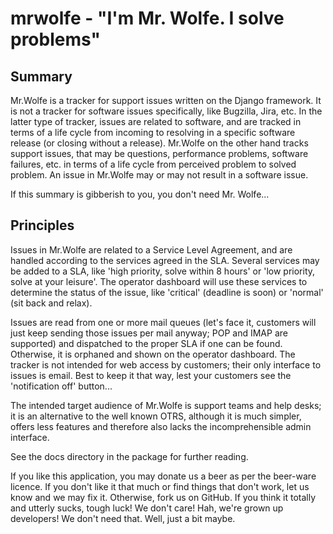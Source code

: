mrwolfe - "I'm Mr. Wolfe. I solve problems"
===========================================

Summary
-------
Mr.Wolfe is a tracker for support issues written on the Django
framework. It is not a tracker for software issues specifically, like
Bugzilla, Jira, etc. In the latter type of tracker, issues are related
to software, and are tracked in terms of a life cycle from incoming to
resolving in a specific software release (or closing without a
release). Mr.Wolfe on the other hand tracks support issues, that may
be questions, performance problems, software failures, etc. in terms
of a life cycle from perceived problem to solved problem. An issue in
Mr.Wolfe may or may not result in a software issue.

If this summary is gibberish to you, you don't need Mr. Wolfe...

Principles
----------
Issues in Mr.Wolfe are related to a Service Level Agreement, and are
handled according to the services agreed in the SLA. Several services
may be added to a SLA, like 'high priority, solve within 8 hours' or
'low priority, solve at your leisure'. The operator dashboard will use
these services to determine the status of the issue, like 'critical'
(deadline is soon) or 'normal' (sit back and relax).

Issues are read from one or more mail queues (let's face it, customers
will just keep sending those issues per mail anyway; POP and IMAP are
supported) and dispatched to the proper SLA if one can be
found. Otherwise, it is orphaned and shown on the operator dashboard.
The tracker is not intended for web access by customers; their only
interface to issues is email. Best to keep it that way, lest your
customers see the 'notification off' button...

The intended target audience of Mr.Wolfe is support teams and help
desks; it is an alternative to the well known OTRS, although it is
much simpler, offers less features and therefore also lacks the
incomprehensible admin interface.

See the docs directory in the package for further reading.

If you like this application, you may donate us a beer as per the
beer-ware licence. If you don't like it that much or find things that
don't work, let us know and we may fix it. Otherwise, fork us on
GitHub. If you think it totally and utterly sucks, tough luck! We
don't care! Hah, we're grown up developers! We don't need that. Well,
just a bit maybe.

